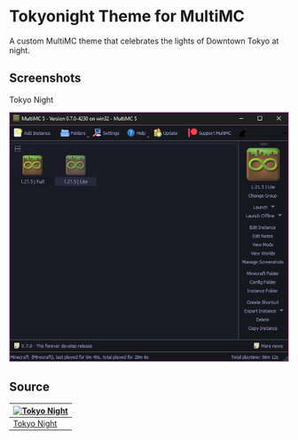 # Tokyonight Theme for MultiMC
A custom MultiMC theme that celebrates the lights of Downtown Tokyo at night.

## Screenshots
Tokyo Night

![Screenshot - Tokyo Night](https://github.com/KuudereVoice/multimc-tokyonight-theme/blob/master/images/night.PNG)


## Source
| [![Tokyo Night](https://github.com/tokyo-night.png?size=100)](https://github.com/tokyo-night) |
| --------------------------------------------------------------------------------------------- |
| [Tokyo Night](https://github.com/tokyo-night)                                                 |
